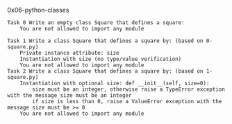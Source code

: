 0x06-python-classes

	Task 0 Write an empty class Square that defines a square:
		You are not allowed to import any module

	Task 1 Write a class Square that defines a square by: (based on 0-square.py)
		Private instance attribute: size
		Instantiation with size (no type/value verification)
		You are not allowed to import any module
	Task 2 Write a class Square that defines a square by: (based on 1-square.py)
		Instantiation with optional size: def __init__(self, size=0):
			size must be an integer, otherwise raise a TypeError exception with the message size must be an integer
			if size is less than 0, raise a ValueError exception with the message size must be >= 0
		You are not allowed to import any module


